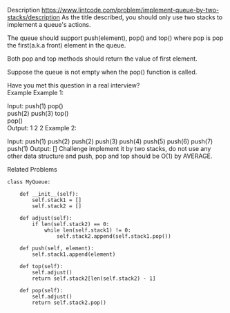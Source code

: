 Description
https://www.lintcode.com/problem/implement-queue-by-two-stacks/description
As the title described, you should only use two stacks to implement a queue's actions.

The queue should support push(element), pop() and top() where pop is pop the first(a.k.a front) element in the queue.

Both pop and top methods should return the value of first element.

Suppose the queue is not empty when the pop() function is called.

Have you met this question in a real interview?  
Example
Example 1:

Input:
    push(1)
    pop()    
    push(2)
    push(3)
    top()    
    pop()     
Output:
    1
    2
    2
Example 2:

Input:
    push(1)
    push(2)
    push(2)
    push(3)
    push(4)
    push(5)
    push(6)
    push(7)
    push(1)
Output:
[]
Challenge
implement it by two stacks, do not use any other data structure and push, pop and top should be O(1) by AVERAGE.

Related Problems
```
class MyQueue:

    def __init__(self):
        self.stack1 = []
        self.stack2 = []

    def adjust(self):
        if len(self.stack2) == 0:
            while len(self.stack1) != 0:
                self.stack2.append(self.stack1.pop())
                
    def push(self, element):
        self.stack1.append(element)

    def top(self):
        self.adjust()
        return self.stack2[len(self.stack2) - 1]

    def pop(self):
        self.adjust()
        return self.stack2.pop()
```
